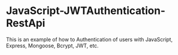 # JavaScript-JWTAuthentication-RestApi
This is an example of how to Authentication of users with JavaScript, Express, Mongoose, Bcrypt, JWT, etc.
